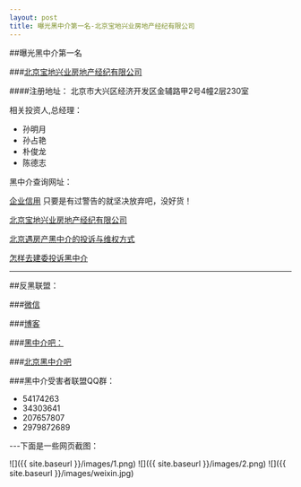 ```yaml
---
layout: post
title: 曝光黑中介第一名-北京宝地兴业房地产经纪有限公司
---
```




##曝光黑中介第一名

###[北京宝地兴业房地产经纪有限公司](../北京宝地兴业房地产经纪有限公司.pdf)

####注册地址：
北京市大兴区经济开发区金辅路甲2号4幢2层230室

相关投资人,总经理：
- 孙明月
- 孙占艳
- 朴俊龙
- 陈德志


黑中介查询网址：

[企业信用](http://qyxy.baic.gov.cn/)
 只要是有过警告的就坚决放弃吧，没好货！

[北京宝地兴业房地产经纪有限公司](http://qyxy.baic.gov.cn/xycx/queryCreditAction!qyxq_view.dhtml?reg_bus_ent_id=20e38b8c3e7951a8013e7d7eedfd2aec&credit_ticket=288D2FE57D2A7DB4FC4B8DC94E05C6F9)
 
 [北京遇房产黑中介的投诉与维权方式](http://bbs.tianya.cn/post-5097-7106-1.shtml)

 [怎样去建委投诉黑中介](http://blog.sina.com.cn/s/blog_617c30300100edof.html)
 
----

##反黑联盟：

###[微信](http://www.douban.com/photos/album/119829946/)

###[博客](http://blog.sina.com.cn/s/blog_83251f760100u2m9.html)

###[黑中介吧：](http://tieba.baidu.com/f?kw=%BA%DA%D6%D0%BD%E9)

###[北京黑中介吧](http://tieba.baidu.com/f?kw=%E5%8C%97%E4%BA%AC%E9%BB%91%E4%B8%AD%E4%BB%8B&ie=utf-8)

###黑中介受害者联盟QQ群：

 * 54174263
 * 34303641
 * 207657807
 * 2979872689


 ---下面是一些网页截图：

 ![]({{ site.baseurl }}/images/1.png)
 ![]({{ site.baseurl }}/images/2.png)
 ![]({{ site.baseurl }}/images/weixin.jpg)
 

